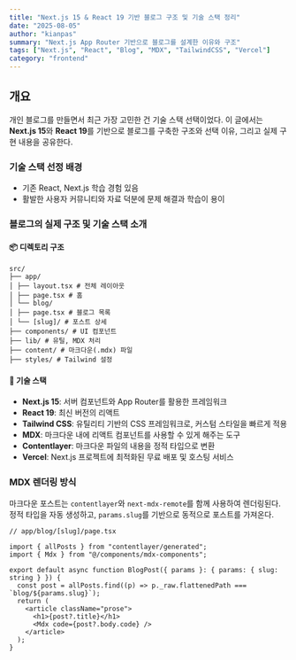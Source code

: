 ```yaml
---
title: "Next.js 15 & React 19 기반 블로그 구조 및 기술 스택 정리"
date: "2025-08-05"
author: "kianpas"
summary: "Next.js App Router 기반으로 블로그를 설계한 이유와 구조"
tags: ["Next.js", "React", "Blog", "MDX", "TailwindCSS", "Vercel"]
category: "frontend"
---
```


## 개요

개인 블로그를 만들면서 최근 가장 고민한 건 기술 스택 선택이었다. 이 글에서는 **Next.js 15**와 **React 19**를 기반으로 블로그를 구축한 구조와 선택 이유,  그리고 실제 구현 내용을 공유한다.

### 기술 스택 선정 배경

- 기존 React, Next.js 학습 경험 있음
- 활발한 사용자 커뮤니티와 자료 덕분에 문제 해결과 학습이 용이 

### 블로그의 실제 구조 및 기술 스택 소개

#### 📦 디렉토리 구조

```text
src/
├── app/
│ ├── layout.tsx # 전체 레이아웃
│ ├── page.tsx # 홈
│ └── blog/
│ ├── page.tsx # 블로그 목록
│ └── [slug]/ # 포스트 상세
├── components/ # UI 컴포넌트
├── lib/ # 유틸, MDX 처리
├── content/ # 마크다운(.mdx) 파일
├── styles/ # Tailwind 설정
```

#### 🧩 기술 스택

- **Next.js 15**: 서버 컴포넌트와 App Router를 활용한 프레임워크
- **React 19**: 최신 버전의 리액트
- **Tailwind CSS**: 유틸리티 기반의 CSS 프레임워크로, 커스텀 스타일을 빠르게 적용
- **MDX**: 마크다운 내에 리액트 컴포넌트를 사용할 수 있게 해주는 도구
- **Contentlayer**: 마크다운 파일의 내용을 정적 타입으로 변환
- **Vercel**: Next.js 프로젝트에 최적화된 무료 배포 및 호스팅 서비스

### MDX 렌더링 방식

마크다운 포스트는 `contentlayer`와 `next-mdx-remote`를 함께 사용하여 렌더링된다.  
정적 타입을 자동 생성하고, `params.slug`를 기반으로 동적으로 포스트를 가져온다.

```tsx
// app/blog/[slug]/page.tsx

import { allPosts } from "contentlayer/generated";
import { Mdx } from "@/components/mdx-components";

export default async function BlogPost({ params }: { params: { slug: string } }) {
  const post = allPosts.find((p) => p._raw.flattenedPath === `blog/${params.slug}`);
  return (
    <article className="prose">
      <h1>{post?.title}</h1>
      <Mdx code={post?.body.code} />
    </article>
  );
}
```
